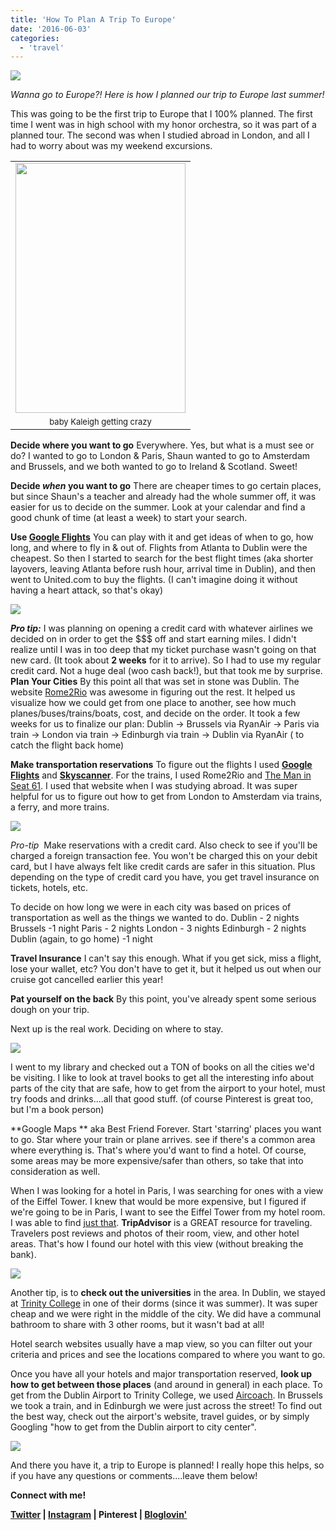 ```yaml
---
title: 'How To Plan A Trip To Europe'
date: '2016-06-03'
categories:
  - 'travel'
---
```


[![](images/How%2BTo%2BPlan%2BA%2BTrip%2BTo%2BEurope.jpg)](https://2.bp.blogspot.com/-3sfTzF60zs8/V1F1UElO2DI/AAAAAAABW8E/fvpol4KwcgY7bNczknXxPIF-DwSzLfCiACLcB/s1600/How%2BTo%2BPlan%2BA%2BTrip%2BTo%2BEurope.jpg)

_Wanna go to Europe?! Here is how I planned our trip to Europe last summer!_

This was going to be the first trip to Europe that I 100% planned. The first time I went was in high school with my honor orchestra, so it was part of a planned tour. The second was when I studied abroad in London, and all I had to worry about was my weekend excursions.

<table style="margin-left: auto; margin-right: auto; text-align: center;" cellspacing="0" cellpadding="0" align="center"><tbody><tr><td style="text-align: center;"><a style="margin-left: auto; margin-right: auto;" href="http://1.bp.blogspot.com/-W6LgMSLAn-c/VktmY9KD9nI/AAAAAAAA7CE/HjEKL-bRNr0/s1600/prague06.jpg"><img src="images/prague06.jpg" width="272" height="400" border="0"></a></td></tr><tr><td style="text-align: center;"><span style="font-size: small;">baby Kaleigh getting crazy</span></td></tr></tbody></table>

**Decide where you want to go** Everywhere. Yes, but what is a must see or do? I wanted to go to London & Paris, Shaun wanted to go to Amsterdam and Brussels, and we both wanted to go to Ireland & Scotland. Sweet!

**Decide *when* you want to go** There are cheaper times to go certain places, but since Shaun's a teacher and already had the whole summer off, it was easier for us to decide on the summer. Look at your calendar and find a good chunk of time (at least a week) to start your search.

**Use [Google Flights](https://www.google.com/flights/)** You can play with it and get ideas of when to go, how long, and where to fly in & out of. Flights from Atlanta to Dublin were the cheapest. So then I started to search for the best flight times (aka shorter layovers, leaving Atlanta before rush hour, arrival time in Dublin), and then went to United.com to buy the flights. (I can't imagine doing it without having a heart attack, so that's okay)

[![](images/17101_10204580047157298_108712162697930041_n.jpg)](http://1.bp.blogspot.com/-F58ceEITq38/VkvLvhxdrPI/AAAAAAAA7E0/MtoETS7fbro/s1600/17101_10204580047157298_108712162697930041_n.jpg)

**_Pro tip:_** I was planning on opening a credit card with whatever airlines we decided on in order to get the $$$ off and start earning miles. I didn't realize until I was in too deep that my ticket purchase wasn't going on that new card. (It took about **2 weeks** for it to arrive). So I had to use my regular credit card. Not a huge deal (woo cash back!), but that took me by surprise. **Plan Your Cities** By this point all that was set in stone was Dublin. The website [Rome2Rio](http://www.rome2rio.com/) was awesome in figuring out the rest. It helped us visualize how we could get from one place to another, see how much planes/buses/trains/boats, cost, and decide on the order. It took a few weeks for us to finalize our plan: Dublin -> Brussels via RyanAir -> Paris via train -> London via train -> Edinburgh via train -> Dublin via RyanAir ( to catch the flight back home)

**Make transportation reservations** To figure out the flights I used [**Google Flights**](https://www.google.com/flights/) and [**Skyscanner**](http://www.skyscanner.com/). For the trains, I used Rome2Rio and [The Man in Seat 61](http://www.seat61.com/index.html#.VktqNq6rSu4). I used that website when I was studying abroad. It was super helpful for us to figure out how to get from London to Amsterdam via trains, a ferry, and more trains.

[![](images/Screen%2BShot%2B2015-11-17%2Bat%2B7.49.18%2BPM.png)](http://3.bp.blogspot.com/-mmzyVfdLNzs/VkvLLEAudmI/AAAAAAAA7Es/sLYIOJr4Dnk/s1600/Screen%2BShot%2B2015-11-17%2Bat%2B7.49.18%2BPM.png)

_Pro-tip_  Make reservations with a credit card. Also check to see if you'll be charged a foreign transaction fee. You won't be charged this on your debit card, but I have always felt like credit cards are safer in this situation. Plus depending on the type of credit card you have, you get travel insurance on tickets, hotels, etc.

To decide on how long we were in each city was based on prices of transportation as well as the things we wanted to do. Dublin - 2 nights Brussels -1 night Paris - 2 nights London - 3 nights Edinburgh - 2 nights Dublin (again, to go home) -1 night

**Travel Insurance** I can't say this enough. What if you get sick, miss a flight, lose your wallet, etc? You don't have to get it, but it helped us out when our cruise got cancelled earlier this year!

**Pat yourself on the back** By this point, you've already spent some serious dough on your trip.

Next up is the real work. Deciding on where to stay.

[![](images/parishotel1.jpg)](http://4.bp.blogspot.com/-FRptvSNOYRI/VkvKwdLy18I/AAAAAAAA7Ek/bgDhbE1wTGk/s1600/parishotel1.jpg)

I went to my library and checked out a TON of books on all the cities we'd be visiting. I like to look at travel books to get all the interesting info about parts of the city that are safe, how to get from the airport to your hotel, must try foods and drinks....all that good stuff. (of course Pinterest is great too, but I'm a book person)

**Google Maps ** aka Best Friend Forever. Start 'starring' places you want to go. Star where your train or plane arrives. see if there's a common area where everything is. That's where you'd want to find a hotel. Of course, some areas may be more expensive/safer than others, so take that into consideration as well.

When I was looking for a hotel in Paris, I was searching for ones with a view of the Eiffel Tower. I knew that would be more expensive, but I figured if we're going to be in Paris, I want to see the Eiffel Tower from my hotel room. I was able to find [just that](http://www.hotel-paris-bosquet.com/). **TripAdvisor** is a GREAT resource for traveling. Travelers post reviews and photos of their room, view, and other hotel areas. That's how I found our hotel with this view (without breaking the bank).

[![](images/roomview.jpg)](http://blog.kaleighscruggs.com/wp-content/uploads/2015/08/roomview.jpg)

Another tip, is to **check out the universities** in the area. In Dublin, we stayed at [Trinity College](http://www.tripadvisor.com/Hotel_Review-g186605-d188004-Reviews-Trinity_College_Campus-Dublin_County_Dublin.html) in one of their dorms (since it was summer). It was super cheap and we were right in the middle of the city. We did have a communal bathroom to share with 3 other rooms, but it wasn't bad at all!

Hotel search websites usually have a map view, so you can filter out your criteria and prices and see the locations compared to where you want to go.

Once you have all your hotels and major transportation reserved, **look up how to get between those places** (and around in general) in each place. To get from the Dublin Airport to Trinity College, we used [Aircoach](http://www.aircoach.ie/). In Brussels we took a train, and in Edinburgh we were just across the street! To find out the best way, check out the airport's website, travel guides, or by simply Googling "how to get from the Dublin airport to city center".

[![](images/brusselstrain2.jpg)](http://blog.kaleighscruggs.com/wp-content/uploads/2015/08/brusselstrain2.jpg)

And there you have it, a trip to Europe is planned! I really hope this helps, so if you have any questions or comments....leave them below!

**Connect with me!**

**[Twitter](http://twitter.com/kaleighcodes) | [Instagram](https://www.instagram.com/codebikerun/) | Pinterest | [Bloglovin'](https://www.bloglovin.com/blogs/codebikerun-12713491)**
